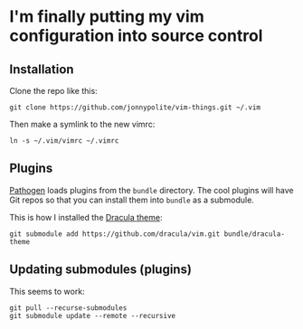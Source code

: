 # I'm finally putting my vim configuration into source control

## Installation
Clone the repo like this:

`git clone https://github.com/jonnypolite/vim-things.git ~/.vim`

Then make a symlink to the new vimrc:

`ln -s ~/.vim/vimrc ~/.vimrc`

## Plugins
[Pathogen](https://github.com/tpope/vim-pathogen) loads plugins from the `bundle` directory.
The cool plugins will have Git repos so that you can install them into `bundle` as a submodule.

This is how I installed the [Dracula theme](https://draculatheme.com/vim/):

`git submodule add https://github.com/dracula/vim.git bundle/dracula-theme`

## Updating submodules (plugins)
This seems to work:
```
git pull --recurse-submodules
git submodule update --remote --recursive
```